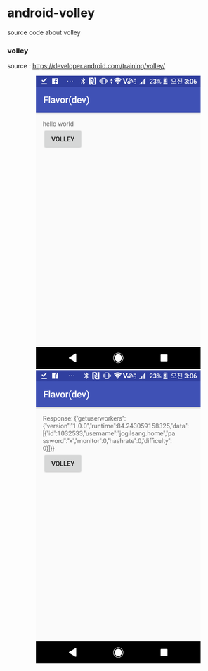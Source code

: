 # android-volley
source code about volley

### volley  
source : https://developer.android.com/training/volley/

<center><img src="/1.png" width="375" height="667"></center>  

<center><img src="/2.png" width="375" height="667"></center>

